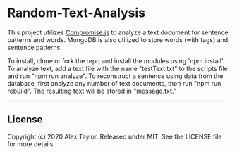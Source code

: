 # Random-Text-Analysis

This project utilizes [Compromise.js](http://compromise.cool/) to analyze a text document for sentence patterns and words. MongoDB is also utilized to store words (with tags) and sentence patterns.

To install, clone or fork the repo and install the modules using 'npm install'. To analyze text, add a text file with the name "testText.txt" to the scripts file and run "npm run analyze". To reconstruct a sentence using data from the database, first analyze any number of text documents, then run "npm run rebuild". The resulting text will be stored in "message.txt." 

***
## License

Copyright (c) 2020 Alex Taylor.
Released under MIT. See the LICENSE file for more details.